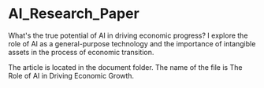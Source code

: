 # AI_Research_Paper
What's the true potential of AI in driving economic progress? I explore the role of AI as a general-purpose technology and the importance of intangible assets in the process of economic transition.

The article is located in the document folder. The name of the file is The Role of AI in Driving Economic Growth.
 
